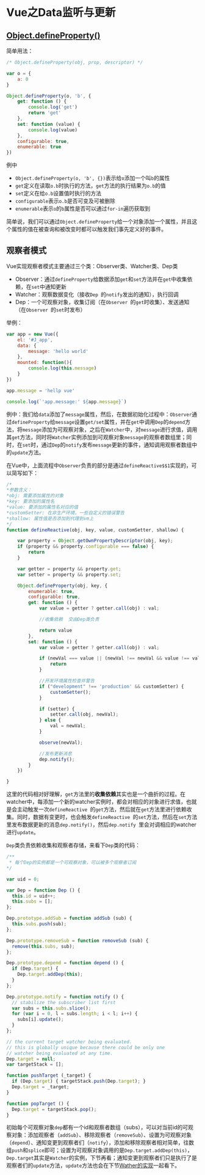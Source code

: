 # Vue之Data监听与更新

## [Object.defineProperty()](https://developer.mozilla.org/zh-CN/docs/Web/JavaScript/Reference/Global_Objects/Object/defineProperty)

简单用法：

```javascript
/* Object.defineProperty(obj, prop, descriptor) */

var o = {
    a: 0
}

Object.defineProperty(o, 'b', {
    get: function () {
        console.log('get')
        return 'get'
    },
    set: function (value) {
        console.log(value)
    },
    configurable: true,
    enumerable: true
})
```

例中

- `Object.defineProperty(o, 'b', {})`表示给`o`添加一个叫`b`的属性
- `get`定义在读取`o.b`时执行的方法，`get`方法的执行结果为`o.b`的值
- `set`定义在给`o.b`设置值时执行的方法
- `configurable`表示`o.b`是否可变及可被删除
- `enumerable`表示`o`的`b`属性是否可以通过`for-in`遍历获取到

简单说，我们可以通过`Object.defineProperty`给一个对象添加一个属性，并且这个属性的值在被查询和被改变时都可以触发我们事先定义好的事件。

## 观察者模式

Vue实现观察者模式主要通过三个类：Observer类、Watcher类、Dep类

- Observer：通过`defineProperty`给数据添加`get`和`set`方法并在`get`中收集依赖，在`set`中通知更新
- Watcher：观察数据变化（接收`Dep `的`notify`发出的通知），执行回调
- Dep：一个可观察对象，收集订阅（在`Observer `的`get`时收集）、发送通知（在`Observer `的`set`时发布）

举例：

```javascript
var app = new Vue({
    el: '#J_app',
    data: {
        message: 'hello world'
    },
    mounted: function(){
        console.log(this.message)
    }
})

app.message = 'hellp vue'

console.log(`'app.message:' ${app.message}`)
```

例中：我们给`data`添加了`message`属性，然后，在数据初始化过程中：`Observer`通过`defineProperty`给`message`设置`get/set`属性，并在`get`中调用`Dep`的`depend`方法，将`message`添加为可观察对象，之后在`Watcher`中，对`message`进行求值，调用其`get`方法，同时将`Watcher`实例添加到可观察对象`message`的观察者数组里；同时，在`set`时，通过`Dep`的`notify`发布`message`更新的事件，通知调用观察者数组中的`update`方法。

在Vue中，上面流程中`Observer`负责的部分是通过`defineReactive$$1`实现的，可以简写如下：

```javascript
/*
*参数含义：
*obj: 需要添加属性的对象
*key: 要添加的属性名
*value: 要添加的属性名对应的值
*customSetter: 在非生产环境，一些自定义的错误警告
*shallow: 属性值是否添加到代理到vm上
*/
function defineReactive(obj, key, value, customSetter, shallow) {

    var property = Object.getOwnPropertyDescriptor(obj, key);
    if (property && property.configurable === false) {
        return
    }

    var getter = property && property.get;
    var setter = property && property.set;

    Object.defineProperty(obj, key, {
        enumerable: true,
        configurable: true,
        get: function () {
            var value = getter ? getter.call(obj) : val;

            //收集依赖  交由Dep类负责

            return value
        },
        set: function () {
            var value = getter ? getter.call(obj) : val;

            if (newVal === value || (newVal !== newVal && value !== value)) {
                return
            }

            //开发环境属性检查并警告
            if ("development" !== 'production' && customSetter) {
                customSetter();
            }

            if (setter) {
                setter.call(obj, newVal);
            } else {
                val = newVal;
            }

            observe(newVal);

            //发布更新消息
            dep.notify();
        }
    })

}
```

这里的代码相对好理解，`get`方法里的**收集依赖**其实也是一个曲折的过程。在watcher中，每添加一个新的watcher实例时，都会对相应的对象进行求值，也就是会主动触发一次`defineReactive `的`get`方法，然后就在`get`方法里进行依赖收集。同时，数据有变更时，也会触发`defineReactive `的`set`方法，然后在`set`方法里发布数据更新的消息`dep.notify()`，然后`dep.notify `里会对调相应的watcher进行`update`。

`Dep`类负责依赖收集和观察者存储，来看下`Dep`类的代码：

```javascript
/**
 * 每个Dep的实例都是一个可观察对象，可以被多个观察者订阅
*/

var uid = 0;

var Dep = function Dep () {
  this.id = uid++;
  this.subs = [];
};

Dep.prototype.addSub = function addSub (sub) {
  this.subs.push(sub);
};

Dep.prototype.removeSub = function removeSub (sub) {
  remove(this.subs, sub);
};

Dep.prototype.depend = function depend () {
  if (Dep.target) {
    Dep.target.addDep(this);
  }
};

Dep.prototype.notify = function notify () {
  // stabilize the subscriber list first
  var subs = this.subs.slice();
  for (var i = 0, l = subs.length; i < l; i++) {
    subs[i].update();
  }
};

// the current target watcher being evaluated.
// this is globally unique because there could be only one
// watcher being evaluated at any time.
Dep.target = null;
var targetStack = [];

function pushTarget (_target) {
  if (Dep.target) { targetStack.push(Dep.target); }
  Dep.target = _target;
}

function popTarget () {
  Dep.target = targetStack.pop();
}
```

初始每个可观察对象`dep`都有一个id和观察者数组（subs），可以对当前id的可观察对象：添加观察者（`addSub`）、移除观察者（`removeSub`）、设置为可观察对象（`depend`）、通知变更到观察者们（`notify`），添加和移除观察者相对简单，往数组`push`和`splice`即可；设置为可观察对象调用的是`Dep.target.addDep(this)`，`Dep.target`其实是`Watcher`的实例，下节再看；通知变更到观察者们只是执行了是观察者们的`update`方法，`update`方法也会在下节[Wather的实现](../chapter2/section4.html)一起看下。
